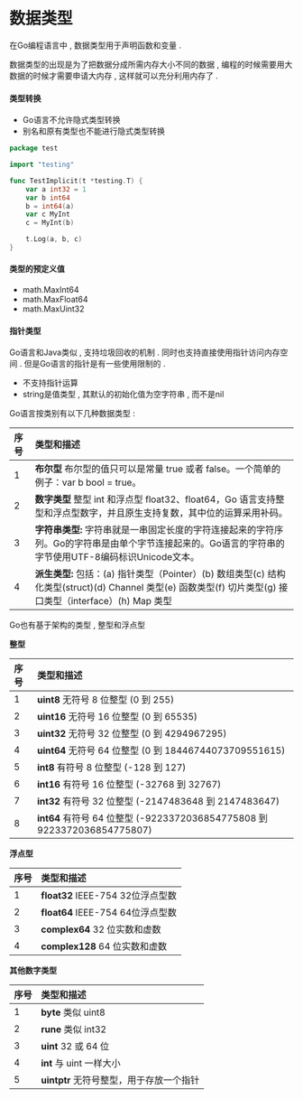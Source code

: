 # 数据类型

在Go编程语言中 , 数据类型用于声明函数和变量 .

数据类型的出现是为了把数据分成所需内存大小不同的数据 , 编程的时候需要用大数据的时候才需要申请大内存 , 这样就可以充分利用内存了 .

#### 类型转换

* Go语言不允许隐式类型转换
* 别名和原有类型也不能进行隐式类型转换

```go
package test

import "testing"

func TestImplicit(t *testing.T) {
    var a int32 = 1
    var b int64
    b = int64(a)
    var c MyInt
    c = MyInt(b)

    t.Log(a, b, c)
}
```

#### 类型的预定义值

* math.MaxInt64
* math.MaxFloat64
* math.MaxUint32

#### 指针类型

Go语言和Java类似 , 支持垃圾回收的机制 . 同时也支持直接使用指针访问内存空间 . 但是Go语言的指针是有一些使用限制的 . 

*  不支持指针运算
* string是值类型 , 其默认的初始化值为空字符串 , 而不是nil



Go语言按类别有以下几种数据类型 :

| 序号 | 类型和描述 |
| :--- | :--- |
| 1 | **布尔型** 布尔型的值只可以是常量 true 或者 false。一个简单的例子：var b bool = true。 |
| 2 | **数字类型** 整型 int 和浮点型 float32、float64，Go 语言支持整型和浮点型数字，并且原生支持复数，其中位的运算采用补码。 |
| 3 | **字符串类型:** 字符串就是一串固定长度的字符连接起来的字符序列。Go的字符串是由单个字节连接起来的。Go语言的字符串的字节使用UTF-8编码标识Unicode文本。 |
| 4 | **派生类型:** 包括：\(a\) 指针类型（Pointer）\(b\) 数组类型\(c\) 结构化类型\(struct\)\(d\) Channel 类型\(e\) 函数类型\(f\) 切片类型\(g\) 接口类型（interface）\(h\) Map 类型 |

Go也有基于架构的类型 , 整型和浮点型

**整型**

| 序号 | 类型和描述 |
| :--- | :--- |
| 1 | **uint8** 无符号 8 位整型 \(0 到 255\) |
| 2 | **uint16** 无符号 16 位整型 \(0 到 65535\) |
| 3 | **uint32** 无符号 32 位整型 \(0 到 4294967295\) |
| 4 | **uint64** 无符号 64 位整型 \(0 到 18446744073709551615\) |
| 5 | **int8** 有符号 8 位整型 \(-128 到 127\) |
| 6 | **int16** 有符号 16 位整型 \(-32768 到 32767\) |
| 7 | **int32** 有符号 32 位整型 \(-2147483648 到 2147483647\) |
| 8 | **int64** 有符号 64 位整型 \(-9223372036854775808 到 9223372036854775807\) |

**浮点型**

| 序号 | 类型和描述 |
| :--- | :--- |
| 1 | **float32** IEEE-754 32位浮点型数 |
| 2 | **float64** IEEE-754 64位浮点型数 |
| 3 | **complex64** 32 位实数和虚数 |
| 4 | **complex128** 64 位实数和虚数 |

**其他数字类型**

| 序号 | 类型和描述 |
| :--- | :--- |
| 1 | **byte** 类似 uint8 |
| 2 | **rune** 类似 int32 |
| 3 | **uint** 32 或 64 位 |
| 4 | **int** 与 uint 一样大小 |
| 5 | **uintptr** 无符号整型，用于存放一个指针 |



